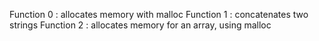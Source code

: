 Function 0 : allocates memory with malloc
Function 1 : concatenates two strings
Function 2 : allocates memory for an array, using malloc
